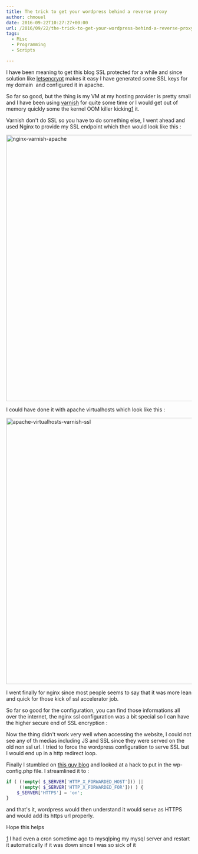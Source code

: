 ```yaml
---
title: The trick to get your wordpress behind a reverse proxy
author: chmouel
date: 2016-09-22T10:27:27+00:00
url: /2016/09/22/the-trick-to-get-your-wordpress-behind-a-reverse-proxy/
tags:
  - Misc
  - Programming
  - Scripts

---
```

I have been meaning to get this blog SSL protected for a while and since solution like [letsencrypt][1] makes it easy I have generated some SSL keys for my domain  and configured it in apache.

So far so good, but the thing is my VM at my hosting provider is pretty small and I have been using [varnish][2] for quite some time or I would get out of memory quickly some the kernel OOM killer kicking[1] it.

Varnish don't do SSL so you have to do something else, I went ahead and used Nginx to provide my SSL endpoint which then would look like this :

[<img loading="lazy" class="aligncenter size-full wp-image-1019" src="/wp-content/uploads/2016/09/NGINX-Varnish-Apache.png" alt="nginx-varnish-apache" width="960" height="720" srcset="https://blog.chmouel.com/wp-content/uploads/2016/09/NGINX-Varnish-Apache.png 960w, https://blog.chmouel.com/wp-content/uploads/2016/09/NGINX-Varnish-Apache-300x225.png 300w, https://blog.chmouel.com/wp-content/uploads/2016/09/NGINX-Varnish-Apache-768x576.png 768w" sizes="(max-width: 960px) 100vw, 960px" />][3]

I could have done it with apache virtualhosts which look like this :

[<img loading="lazy" class="aligncenter size-full wp-image-1020" src="/wp-content/uploads/2016/09/Apache-VirtualHosts-Varnish-SSL.png" alt="apache-virtualhosts-varnish-ssl" width="960" height="720" srcset="https://blog.chmouel.com/wp-content/uploads/2016/09/Apache-VirtualHosts-Varnish-SSL.png 960w, https://blog.chmouel.com/wp-content/uploads/2016/09/Apache-VirtualHosts-Varnish-SSL-300x225.png 300w, https://blog.chmouel.com/wp-content/uploads/2016/09/Apache-VirtualHosts-Varnish-SSL-768x576.png 768w" sizes="(max-width: 960px) 100vw, 960px" />][4]

I went finally for nginx since most people seems to say that it was more lean and quick for those kick of ssl accelerator job.

So far so good for the configuration, you can find those informations all over the internet, the nginx ssl configuration was a bit special so I can have the higher secure end of SSL encryption :

Now the thing didn't work very well when accessing the website, I could not see any of th medias including JS and SSL since they were served on the old non ssl url. I tried to force the wordpress configuration to serve SSL but I would end up in a http redirect loop.

Finally I stumbled on [this guy blog][5] and looked at a hack to put in the wp-config.php file. I streamlined it to :

```php
if ( (!empty( $_SERVER['HTTP_X_FORWARDED_HOST'])) ||
     (!empty( $_SERVER['HTTP_X_FORWARDED_FOR'])) ) {
    $_SERVER['HTTPS'] = 'on';
}
```

and that's it, wordpress would then understand it would serve as HTTPS and would add its https url properly.

Hope this helps

[1] I had even a cron sometime ago to mysqlping my mysql server and restart it automatically if it was down since I was so sick of it

 [1]: https://letsencrypt.org
 [2]: https://varnish-cache.org/
 [3]: /wp-content/uploads/2016/09/NGINX-Varnish-Apache.png
 [4]: /wp-content/uploads/2016/09/Apache-VirtualHosts-Varnish-SSL.png
 [5]: https://cmanios.wordpress.com/2014/04/12/nginx-https-reverse-proxy-to-wordpress-with-apache-http-and-different-port/
